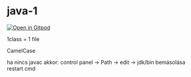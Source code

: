 # java-1

[![Open in Gitpod](https://gitpod.io/button/open-in-gitpod.svg)](https://gitpod.io/#https://github.com/barni363hun/java-1)

1class = 1 file

CamelCase

ha nincs javac akkor:
control panel -> Path -> edit -> jdk/bin bemásolása
restart cmd